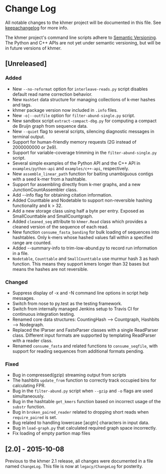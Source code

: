# Change Log
All notable changes to the khmer project will be documented in this file.
See [keepachangelog](http://keepachangelog.com/) for more info.

The khmer project's command line scripts adhere to
[Semantic Versioning](http://semver.org/). The Python and C++ APIs are not yet
under semantic versioning, but will be in future versions of khmer.

## [Unreleased]
### Added
- New `--no-reformat` option for `interleave-reads.py` script disables default
  read name correction behavior.
- New `HashSet` data structure for managing collections of k-mer hashes and
  tags.
- khmer package version now included in `.info` files.
- New `-o|--outfile` option for `filter-abund-single.py` script.
- New sandbox script `extract-compact-dbg.py` for computing a compact de Bruijn
  graph from sequence data.
- New `--quiet` flag to several scripts, silencing diagnostic messages in
  terminal output.
- Support for human-friendly memory requests (2G instead of 2000000000 or 2e9).
- Support for variable-coverage trimming in the `filter-abund-single.py` script.
- Several simple examples of the Python API and the C++ API in
  `examples/python-api` and `examples/c++-api`, respectively.
- New `assemble_linear_path` function for baiting unambiguous contigs with a
  seed k-mer from a hashtable.
- Support for assembling directly from k-mer graphs, and a new
  JunctionCountAssembler class.
- Add --info flag for obtaining citation information.
- Added Counttable and Nodetable to support non-reversible hashing
  functionality and k > 32.
- Add a new storage class using half a byte per entry. Exposed as
  SmallCounttable and SmallCountgraph.
- Added `cleaned_seq` attribute to `khmer.Read` class which provides a cleaned
  version of the sequence of each read.
- New function `consume_fasta_banding` for bulk loading of sequences into
  hashtables. Only k-mers whose hashed values fall within a specified range are
  counted.
- Added --summary-info to trim-low-abund.py to record run information in a file.
- `Nodetable`, `Counttable` and `SmallCounttable` use murmur hash 3 as hash
  function. This means they support kmers longer than 32 bases but means
  the hashes are not reversible.

### Changed
- Suppress display of -x and -N command line options in script help messages.
- Switch from nose to py.test as the testing framework.
- Switch from internally managed Jenkins setup to Travis CI for continuous
  integration testing.
- Renamed core data structures: CountingHash --> Countgraph,
  Hashbits --> Nodegraph.
- Replaced the IParser and FastxParser classes with a single ReadParser class.
  Different input formats are supported by templating ReadParser with a reader
  class.
- Renamed `consume_fasta` and related functions to `consume_seqfile`, with
  support for reading sequences from additional formats pending.

### Fixed
- Bug in compressed(gzip) streaming output from scripts
- The hashbits `update_from` function to correctly track occupied bins for
  calculating FPR.
- Bug in the `filter-abund.py` script when `--gzip` and `-o` flags are used
  simultaneously.
- Bug in the hashtable `get_kmers` function based on incorrect usage of the
  `substr` function.
- Bug in `broken_paired_reader` related to dropping short reads when
  `require_paired` is set.
- Bug related to handling lowercase [acgtn] characters in input data.
- Bug in `load-graph.py` that calculated required graph space incorrectly.
- Fix loading of empty partion map files

## [2.0] - 2015-10-08

Previous to the khmer 2.1 release, all changes were documented in a file named
`ChangeLog`. This file is now at `legacy/ChangeLog` for posterity.
